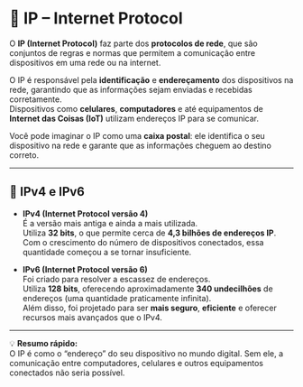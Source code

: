 # 📡 IP – Internet Protocol

O **IP (Internet Protocol)** faz parte dos **protocolos de rede**, que são conjuntos de regras e normas que permitem a comunicação entre dispositivos em uma rede ou na internet.

O IP é responsável pela **identificação** e **endereçamento** dos dispositivos na rede, garantindo que as informações sejam enviadas e recebidas corretamente.  
Dispositivos como **celulares**, **computadores** e até equipamentos de **Internet das Coisas (IoT)** utilizam endereços IP para se comunicar.

Você pode imaginar o IP como uma **caixa postal**: ele identifica o seu dispositivo na rede e garante que as informações cheguem ao destino correto.

---

## 📄 IPv4 e IPv6

- **IPv4 (Internet Protocol versão 4)**  
  É a versão mais antiga e ainda a mais utilizada.  
  Utiliza **32 bits**, o que permite cerca de **4,3 bilhões de endereços IP**.  
  Com o crescimento do número de dispositivos conectados, essa quantidade começou a se tornar insuficiente.

- **IPv6 (Internet Protocol versão 6)**  
  Foi criado para resolver a escassez de endereços.  
  Utiliza **128 bits**, oferecendo aproximadamente **340 undecilhões** de endereços (uma quantidade praticamente infinita).  
  Além disso, foi projetado para ser **mais seguro**, **eficiente** e oferecer recursos mais avançados que o IPv4.

---

💡 **Resumo rápido:**  
O IP é como o “endereço” do seu dispositivo no mundo digital. Sem ele, a comunicação entre computadores, celulares e outros equipamentos conectados não seria possível.
